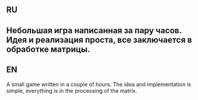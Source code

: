 RU
-----------------------------------------------------------------------------------------------
Небольшая игра написанная за пару часов.
Идея и реализация проста, все заключается в обработке матрицы.
-----------------------------------------------------------------------------------------------
EN
-----------------------------------------------------------------------------------------------
A small game written in a couple of hours.
The idea and implementation is simple, everything is in the processing of the matrix.
